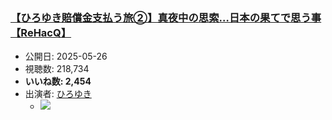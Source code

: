 ### [【ひろゆき賠償金支払う旅②】真夜中の思索…日本の果てで思う事【ReHacQ】](https://www.youtube.com/watch?v=rqakb17axS8)
-   公開日: 2025-05-26
-   視聴数: 218,734
-   **いいね数: 2,454**
-   出演者: [ひろゆき](/rehacq_fan/people/ひろゆき "wikilink")
    - [![](https://img.youtube.com/vi/rqakb17axS8/hqdefault.jpg)](https://www.youtube.com/watch?v=rqakb17axS8)
